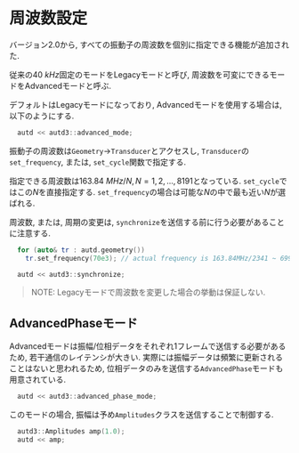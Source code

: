 # 周波数設定

バージョン2.0から, すべての振動子の周波数を個別に指定できる機能が追加された.

従来の$\SI{40}{kHz}$固定のモードをLegacyモードと呼び, 周波数を可変にできるモードをAdvancedモードと呼ぶ.

デフォルトはLegacyモードになっており, Advancedモードを使用する場合は, 以下のようにする.

```cpp
  autd << autd3::advanced_mode;
```

振動子の周波数は`Geometry`→`Transducer`とアクセスし, `Transducer`の`set_frequency`, または, `set_cycle`関数で指定する.

指定できる周波数は$\SI{163.84}{MHz}/N, N=1,2,...,8191$となっている.
`set_cycle`ではこの$N$を直接指定する. 
`set_frequency`の場合は可能な$N$の中で最も近い$N$が選ばれる.

周波数, または, 周期の変更は, `synchronize`を送信する前に行う必要があることに注意する.

```cpp
  for (auto& tr : autd.geometry())
    tr.set_frequency(70e3); // actual frequency is 163.84MHz/2341 ~ 69987 Hz

  autd << autd3::synchronize;
```

> NOTE: Legacyモードで周波数を変更した場合の挙動は保証しない.

## AdvancedPhaseモード

Advancedモードは振幅/位相データをそれぞれ1フレームで送信する必要があるため, 若干通信のレイテンシが大きい.
実際には振幅データは頻繁に更新されることはないと思われるため, 位相データのみを送信する`AdvancedPhase`モードも用意されている.

```cpp
  autd << autd3::advanced_phase_mode;
```

このモードの場合, 振幅は予め`Amplitudes`クラスを送信することで制御する.

```cpp
  autd3::Amplitudes amp(1.0);
  autd << amp;
```
